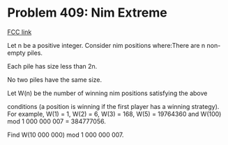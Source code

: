 # Problem 409: Nim Extreme

[FCC link](https://www.freecodecamp.org/learn/coding-interview-prep/project-euler/problem-409-nim-extreme)

Let n be a positive integer. Consider nim positions where:There are n non-empty
piles.

Each pile has size less than 2n.

No two piles have the same size.

Let W(n) be the number of winning nim positions satisfying the above

conditions (a position is winning if the first player has a winning strategy).
For example, W(1) = 1, W(2) = 6, W(3) = 168, W(5) = 19764360 and W(100) mod 1
000 000 007 = 384777056.

Find W(10 000 000) mod 1 000 000 007.
